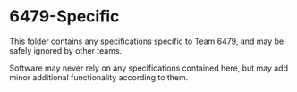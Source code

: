 # 6479-Specific
This folder contains any specifications specific to Team 6479, and may be safely ignored by other teams.

Software may never rely on any specifications contained here, but may add minor additional functionality according to them.